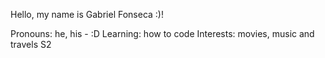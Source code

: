 Hello, my name is Gabriel Fonseca :)!

Pronouns: he, his - :D
Learning: how to code
Interests: movies, music and travels S2